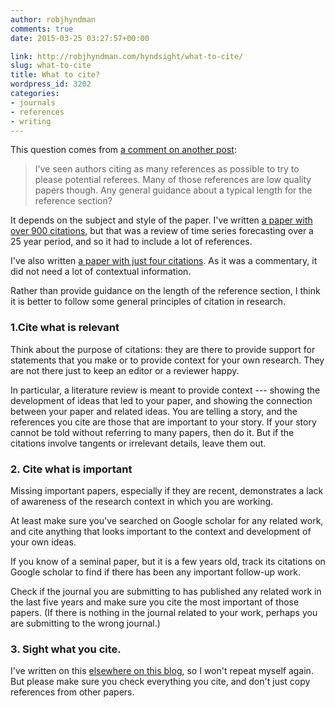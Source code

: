 ```yaml
---
author: robjhyndman
comments: true
date: 2015-03-25 03:27:57+00:00

link: http://robjhyndman.com/hyndsight/what-to-cite/
slug: what-to-cite
title: What to cite?
wordpress_id: 3202
categories:
- journals
- references
- writing
---
```


This question comes from [a comment on another post](http://disq.us/p/vhvhwh):


>I've seen authors citing as many references as possible to try to please potential referees. Many of those references are low quality papers though. Any general guidance about a typical length for the reference section?



It depends on the subject and style of the paper. I've written [a paper with over 900 citations](/publications/25-years-of-time-series-forecasting/), but that was a review of time series forecasting over a 25 year period, and so it had to include a lot of references.

I've also written [a paper with just four citations](http://dx.doi.org/10.1016/j.ijforecast.2004.03.005). As it was a commentary, it did not need a lot of contextual information.

Rather than provide guidance on the length of the reference section, I think it is better to follow some general principles of citation in research.<!-- more -->



### 1.Cite what is relevant



Think about the purpose of citations: they are there to provide support for statements that you make or to provide context for your own research. They are not there just to keep an editor or a reviewer happy.

In particular, a literature review is meant to provide context --- showing the development of ideas that led to your paper, and showing the connection between your paper and related ideas. You are telling a story, and the references you cite are those that are important to your story. If your story cannot be told without referring to many papers, then do it. But if the citations involve tangents or irrelevant details, leave them out.



### 2. Cite what is important



Missing important papers, especially if they are recent, demonstrates a lack of awareness of the research context in which you are working.

At least make sure you've searched on Google scholar for any related work, and cite anything that looks important to the context and development of your own ideas.

If you know of a seminal paper, but it is a few years old, track its citations on Google scholar to find if there has been any important follow-up work.

Check if the journal you are submitting to has published any related work in the last five years and make sure you cite the most important of those papers. (If there is nothing in the journal related to your work, perhaps you are submitting to the wrong journal.)



### 3. Sight what you cite.



I've written on this [elsewhere on this blog](http://robjhyndman.com/hyndsight/sight-what-you-cite/), so I won't repeat myself again. But please make sure you check everything you cite, and don't just copy references from other papers.
